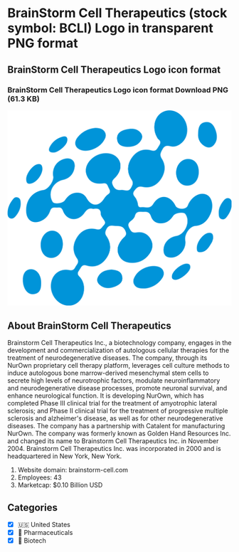 # BrainStorm Cell Therapeutics (stock symbol: BCLI) Logo in transparent PNG format

## BrainStorm Cell Therapeutics Logo icon format

### BrainStorm Cell Therapeutics Logo icon format Download PNG (61.3 KB)

![BrainStorm Cell Therapeutics Logo icon format Download PNG (61.3 KB)](/img/orig/BCLI-ae92f1ff.png)

## About BrainStorm Cell Therapeutics

Brainstorm Cell Therapeutics Inc., a biotechnology company, engages in the development and commercialization of autologous cellular therapies for the treatment of neurodegenerative diseases. The company, through its NurOwn proprietary cell therapy platform, leverages cell culture methods to induce autologous bone marrow-derived mesenchymal stem cells to secrete high levels of neurotrophic factors, modulate neuroinflammatory and neurodegenerative disease processes, promote neuronal survival, and enhance neurological function. It is developing NurOwn, which has completed Phase III clinical trial for the treatment of amyotrophic lateral sclerosis; and Phase II clinical trial for the treatment of progressive multiple sclerosis and alzheimer's disease, as well as for other neurodegenerative diseases. The company has a partnership with Catalent for manufacturing NurOwn. The company was formerly known as Golden Hand Resources Inc. and changed its name to Brainstorm Cell Therapeutics Inc. in November 2004. Brainstorm Cell Therapeutics Inc. was incorporated in 2000 and is headquartered in New York, New York.

1. Website domain: brainstorm-cell.com
2. Employees: 43
3. Marketcap: $0.10 Billion USD


## Categories
- [x] 🇺🇸 United States
- [x] 💊 Pharmaceuticals
- [x] 🧬 Biotech
